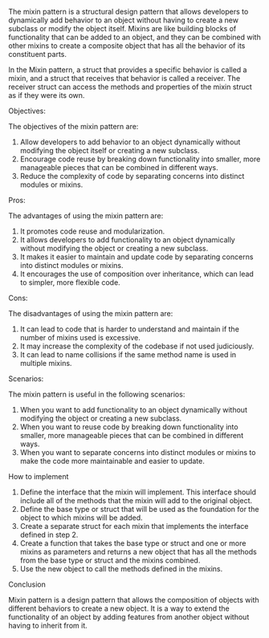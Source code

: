 The mixin pattern is a structural design pattern that allows developers to dynamically add behavior to an object without having to create a new subclass
or modify the object itself. Mixins are like building blocks of functionality that can be added to an object, and they can be combined with other mixins
to create a composite object that has all the behavior of its constituent parts.

In the Mixin pattern, a struct that provides a specific behavior is called a mixin, and a struct that receives that behavior is called a receiver. The
receiver struct can access the methods and properties of the mixin struct as if they were its own.

Objectives:

The objectives of the mixin pattern are:

1. Allow developers to add behavior to an object dynamically without modifying the object itself or creating a new subclass.
2. Encourage code reuse by breaking down functionality into smaller, more manageable pieces that can be combined in different ways.
3. Reduce the complexity of code by separating concerns into distinct modules or mixins.

Pros:

The advantages of using the mixin pattern are:

1. It promotes code reuse and modularization.
2. It allows developers to add functionality to an object dynamically without modifying the object or creating a new subclass.
3. It makes it easier to maintain and update code by separating concerns into distinct modules or mixins.
4. It encourages the use of composition over inheritance, which can lead to simpler, more flexible code.

Cons:

The disadvantages of using the mixin pattern are:

1. It can lead to code that is harder to understand and maintain if the number of mixins used is excessive.
2. It may increase the complexity of the codebase if not used judiciously.
3. It can lead to name collisions if the same method name is used in multiple mixins.

Scenarios:

The mixin pattern is useful in the following scenarios:

1. When you want to add functionality to an object dynamically without modifying the object or creating a new subclass.
2. When you want to reuse code by breaking down functionality into smaller, more manageable pieces that can be combined in different ways.
3. When you want to separate concerns into distinct modules or mixins to make the code more maintainable and easier to update.

How to implement

1. Define the interface that the mixin will implement. This interface should include all of the methods that the mixin will add to the original object.
2. Define the base type or struct that will be used as the foundation for the object to which mixins will be added.
3. Create a separate struct for each mixin that implements the interface defined in step 2.
4. Create a function that takes the base type or struct and one or more mixins as parameters and returns a new object that has all the methods from the
   base type or struct and the mixins combined.
5. Use the new object to call the methods defined in the mixins.

Conclusion

Mixin pattern is a design pattern that allows the composition of objects with different behaviors to create a new object. It is a way to extend the
functionality of an object by adding features from another object without having to inherit from it.
